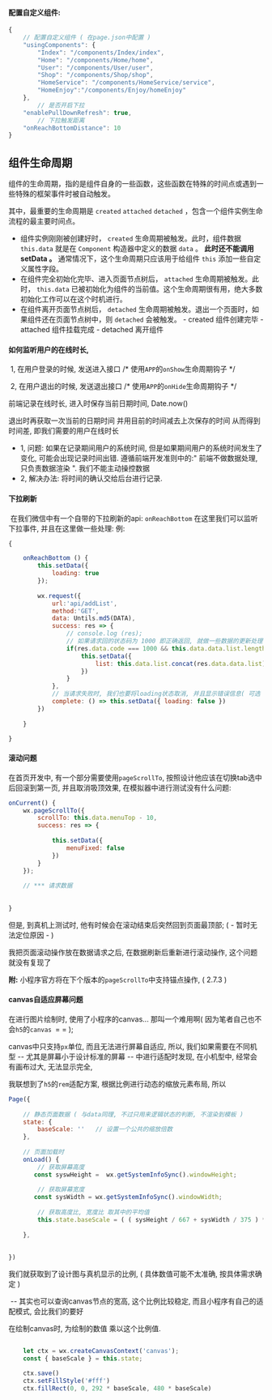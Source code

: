 #### 配置自定义组件: 

```javascript
{
    // 配置自定义组件 ( 在page.json中配置 )
    "usingComponents": {
        "Index": "/components/Index/index",
        "Home": "/components/Home/home",
        "User": "/components/User/user",
        "Shop": "/components/Shop/shop",
        "HomeService": "/components/HomeService/service",
        "HomeEnjoy":"/components/Enjoy/homeEnjoy"
    },
        // 是否开启下拉
    "enablePullDownRefresh": true,
        // 下拉触发距离
    "onReachBottomDistance": 10
}
```



## 组件生命周期

组件的生命周期，指的是组件自身的一些函数，这些函数在特殊的时间点或遇到一些特殊的框架事件时被自动触发。

其中，最重要的生命周期是 `created` `attached` `detached` ，包含一个组件实例生命流程的最主要时间点。

- 组件实例刚刚被创建好时， `created` 生命周期被触发。此时，组件数据 `this.data` 就是在 `Component` 构造器中定义的数据 `data` 。 **此时还不能调用 setData 。** 通常情况下，这个生命周期只应该用于给组件 `this` 添加一些自定义属性字段。
- 在组件完全初始化完毕、进入页面节点树后， `attached` 生命周期被触发。此时， `this.data` 已被初始化为组件的当前值。这个生命周期很有用，绝大多数初始化工作可以在这个时机进行。
- 在组件离开页面节点树后， `detached` 生命周期被触发。退出一个页面时，如果组件还在页面节点树中，则 `detached` 会被触发。
  		- created  组件创建完毕
    		- attached 组件挂载完成
        		- detached  离开组件



#### 如何监听用户的在线时长, 

​	1, 在用户登录的时候, 发送进入接口 /*  使用`APP`的` onShow `生命周期钩子 */

​	2, 在用户退出的时候, 发送退出接口 /*  使用`APP`的` onHide `生命周期钩子 */ 

前端记录在线时长, 进入时保存当前日期时间,  Date.now() 

退出时再获取一次当前的日期时间 并用目前的时间减去上次保存的时间 从而得到时间差, 即我们需要的用户在线时长

+ 1, 问题: 如果在记录期间用户的系统时间, 但是如果期间用户的系统时间发生了变化, 可能会出现记录时间出错. 遵循前端开发准则中的:" 前端不做数据处理, 只负责数据渲染 ". 我们不能主动操控数据
+ 2, 解决办法: 将时间的确认交给后台进行记录. 





#### 下拉刷新

​	在我们微信中有一个自带的下拉刷新的api:  ` onReachBottom `    在这里我们可以监听下拉事件, 并且在这里做一些处理: 例:

```javascript
{

	onReachBottom () {
    	this.setData({
            loading: true
        });
        
        wx.request({
            url:'api/addList',
            method:'GET',
            data: Untils.md5(DATA),
            success: res => {
                // console.log (res);
                // 如果请求回的状态码为 1000 即正确返回, 就做一些数据的更新处理
                if(res.data.code === 1000 && this.data.data.list.length != 0) {
                    this.setData({
                        list: this.data.list.concat(res.data.data.list)
                    })
                }
            },
            // 当请求失败时, 我们也要将loading状态取消, 并且显示错误信息( 可选 )
            complete: () => this.setData({ loading: false })
        })
        
    }

}
```





#### 滚动问题

在首页开发中, 有一个部分需要使用`pageScrollTo`, 按照设计他应该在切换tab选中后回滚到第一页, 并且取消吸顶效果, 在模拟器中进行测试没有什么问题: 

```javascript
onCurrent() {
    wx.pageScrollTo({
        scrollTo: this.data.menuTop - 10,
        success: res => {
            
            this.setData({
                menuFixed: false
            })
        }
    });
    
    // *** 请求数据
    
    
}
```



但是, 到真机上测试时, 他有时候会在滚动结束后突然回到页面最顶部; ( - 暂时无法定位原因 - )

我把页面滚动操作放在数据请求之后, 在数据刷新后重新进行滚动操作, 这个问题就没有复现了

**附:** 小程序官方将在下个版本的`pageScrollTo`中支持锚点操作,  ( 2.7.3 )





#### canvas自适应屏幕问题

在进行图片绘制时, 使用了小程序的canvas... 那叫一个难用啊( 因为笔者自己也不会`h5`的`canvas `= = );

canvas中只支持`px`单位, 而且无法进行屏幕自适应, 所以, 我们如果需要在不同机型 -- 尤其是屏幕小于设计标准的屏幕 -- 中进行适配时发现, 在小机型中, 经常会有画布过大, 无法显示完全, 

我联想到了`h5`的`rem`适配方案, 根据比例进行动态的缩放元素布局,  所以

```javascript
Page({
    	
    // 静态页面数据 ( 与data同理, 不过只用来逻辑状态的判断, 不渲染到模板 )
    state: {
    	baseScale: ''	// 设置一个公共的缩放倍数
    },
    
    // 页面加载时 
    onLoad() {
        // 获取屏幕高度
       const syswHeight =  wx.getSystemInfoSync().windowHeight;
       
        // 获取屏幕宽度
       const sysWidth = wx.getSystemInfoSync().windowWidth;
        
        // 获取高度比, 宽度比 取其中的平均值
        this.state.baseScale = ( ( sysHeight / 667 + sysWidth / 375 ) *2  ).toFixed(2);
        
    },
    
    
})
```



我们就获取到了设计图与真机显示的比例, ( 具体数值可能不太准确, 按具体需求确定 )

​	-- 其实也可以查询canvas节点的宽高, 这个比例比较稳定, 而且小程序有自己的适配模式, 会比我们的要好



在绘制canvas时, 为绘制的数值 乘以这个比例值.

```javascript

	let ctx = wx.createCanvasContext('canvas');
	const { baseScale } = this.state;

	ctx.save()
    ctx.setFillStyle('#fff')
    ctx.fillRect(0, 0, 292 * baseScale, 480 * baseScale)
```

